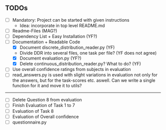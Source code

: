 ## TODOs

- [ ] Mandatory: Project can be started with given instructions
    - Idea: incorporate in top level README.md 
- [ ] Readme-Files (MAG?)
- [ ] Dependency List + Easy Installation (YF?)
- [ ] Documentation + Readable Code
    - [x] Document discrete_distribution_reader.py (YF)
    - Divide DDR into several files, one task per file? (YF does not agree)
    - [x] Document evaluation.py (YF?)
    - [x] Delete continuous_distribution_reader.py? What to do? (YF)
- [ ] Use overall confidence ratings from subjects in evaluation 
- [ ] read_answers.py is used with slight variations in evaluation not only for the answers,
	but for the task-scores etc. aswell. Can we write a single function for it and move it to utils?

---

- [ ] Delete Question 8 from evaluation
- [ ] Finish Evaluation of Task 1 to 7
- [ ] Evaluation of Task 8
- [ ] Evaluation of Overall confidence
- [ ] questionnaire.py